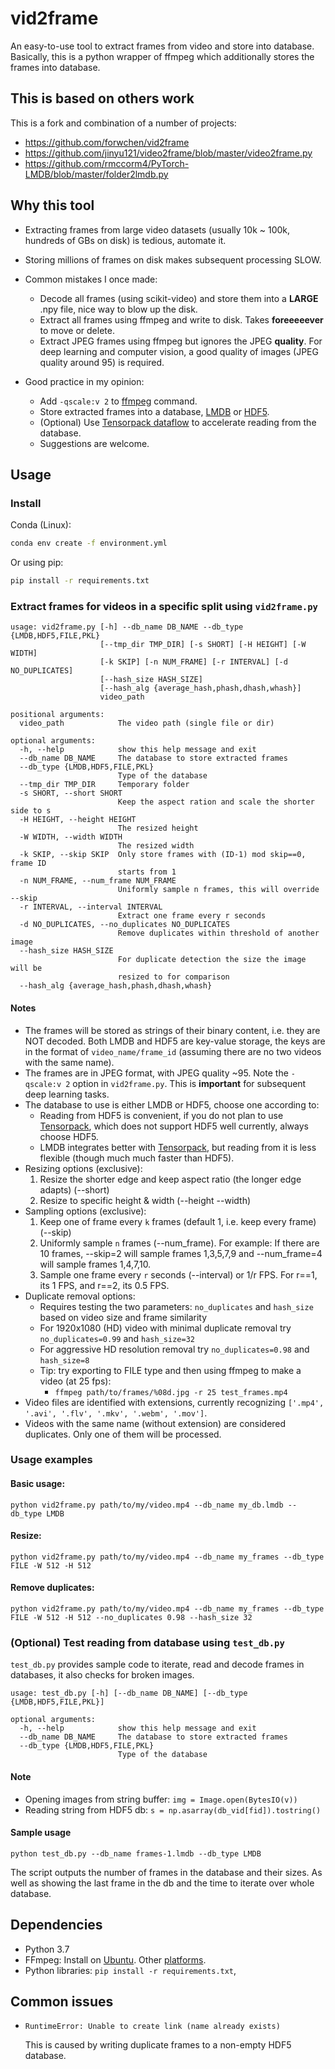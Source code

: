 # vid2frame
An easy-to-use tool to extract frames from video and store into database.
Basically, this is a python wrapper of ffmpeg which additionally stores the frames into database.

## This is based on others work

This is a fork and combination of a number of projects:
* https://github.com/forwchen/vid2frame
* https://github.com/jinyu121/video2frame/blob/master/video2frame.py
* https://github.com/rmccorm4/PyTorch-LMDB/blob/master/folder2lmdb.py


## Why this tool
* Extracting frames from large video datasets (usually 10k ~ 100k, hundreds of GBs on disk) is tedious, automate it.
* Storing millions of frames on disk makes subsequent processing SLOW.
* Common mistakes I once made:
    * Decode all frames (using scikit-video) and store them into a **LARGE** .npy file, nice way to blow up the disk.
    * Extract all frames using ffmpeg and write to disk. Takes **foreeeeever** to move or delete.
    * Extract JPEG frames using ffmpeg but ignores the JPEG **quality**. For deep learning and computer vision, a good quality of images (JPEG quality around 95) is required. 

* Good practice in my opinion:
    * Add `-qscale:v 2` to [ffmpeg](https://stackoverflow.com/questions/10225403/how-can-i-extract-a-good-quality-jpeg-image-from-an-h264-video-file-with-ffmpeg) command.
    * Store extracted frames into a database, [LMDB](https://lmdb.readthedocs.io/en/release/) or [HDF5](http://docs.h5py.org/en/stable/).
    * (Optional) Use [Tensorpack dataflow](https://tensorpack.readthedocs.io/modules/dataflow.html) to accelerate reading from the database.
    * Suggestions are welcome.

## Usage

### Install

Conda (Linux):
```bash
conda env create -f environment.yml
```

Or using pip:
```bash
pip install -r requirements.txt
```

### Extract frames for videos in a specific split using `vid2frame.py`
```
usage: vid2frame.py [-h] --db_name DB_NAME --db_type {LMDB,HDF5,FILE,PKL}
                    [--tmp_dir TMP_DIR] [-s SHORT] [-H HEIGHT] [-W WIDTH]
                    [-k SKIP] [-n NUM_FRAME] [-r INTERVAL] [-d NO_DUPLICATES]
                    [--hash_size HASH_SIZE]
                    [--hash_alg {average_hash,phash,dhash,whash}]
                    video_path

positional arguments:
  video_path            The video path (single file or dir)

optional arguments:
  -h, --help            show this help message and exit
  --db_name DB_NAME     The database to store extracted frames
  --db_type {LMDB,HDF5,FILE,PKL}
                        Type of the database
  --tmp_dir TMP_DIR     Temporary folder
  -s SHORT, --short SHORT
                        Keep the aspect ration and scale the shorter side to s
  -H HEIGHT, --height HEIGHT
                        The resized height
  -W WIDTH, --width WIDTH
                        The resized width
  -k SKIP, --skip SKIP  Only store frames with (ID-1) mod skip==0, frame ID
                        starts from 1
  -n NUM_FRAME, --num_frame NUM_FRAME
                        Uniformly sample n frames, this will override --skip
  -r INTERVAL, --interval INTERVAL
                        Extract one frame every r seconds
  -d NO_DUPLICATES, --no_duplicates NO_DUPLICATES
                        Remove duplicates within threshold of another image
  --hash_size HASH_SIZE
                        For duplicate detection the size the image will be
                        resized to for comparison
  --hash_alg {average_hash,phash,dhash,whash}
```

#### Notes
* The frames will be stored as strings of their binary content, i.e. they are NOT decoded. Both LMDB and HDF5 are key-value storage, the keys are in the format of `video_name/frame_id` (assuming there are no two videos with the same name).
* The frames are in JPEG format, with JPEG quality ~95. Note the `-qscale:v 2` option in `vid2frame.py`. This is **important** for subsequent deep learning tasks.
* The database to use is either LMDB or HDF5, choose one according to:
    * Reading from HDF5 is convenient, if you do not plan to use [Tensorpack](https://tensorpack.readthedocs.io/_modules/tensorpack/dataflow/format.html#HDF5Data), which does not support HDF5 well currently, always choose HDF5.
    * LMDB integrates better with [Tensorpack](https://tensorpack.readthedocs.io/modules/dataflow.html#tensorpack.dataflow.LMDBData), but reading from it is less flexible (though much much faster than HDF5).
* Resizing options (exclusive):
    1. Resize the shorter edge and keep aspect ratio (the longer edge adapts) (--short)
    2. Resize to specific height & width (--height --width)
* Sampling options (exclusive):
    1. Keep one of frame every `k` frames (default 1, i.e. keep every frame) (--skip)
    2. Uniformly sample `n` frames (--num_frame). For example: If there are 10 frames, --skip=2 will sample frames 1,3,5,7,9 and --num_frame=4 will sample frames 1,4,7,10.
    3. Sample one frame every `r` seconds (--interval) or 1/r FPS. For r==1, its 1 FPS, and r==2, its 0.5 FPS.
* Duplicate removal options:
    * Requires testing the two parameters: `no_duplicates` and `hash_size` based on video size and frame similarity
    * For 1920x1080 (HD) video with minimal duplicate removal try `no_duplicates=0.99` and `hash_size=32`
    * For aggressive HD resolution removal try `no_duplicates=0.98` and `hash_size=8`
    * Tip: try exporting to FILE type and then using ffmpeg to make a video (at 25 fps):
        * `ffmpeg path/to/frames/%08d.jpg -r 25 test_frames.mp4`
* Video files are identified with extensions, currently recognizing `['.mp4', '.avi', '.flv', '.mkv', '.webm', '.mov']`.
* Videos with the same name (without extension) are considered duplicates. Only one of them will be processed.

### Usage examples

#### Basic usage:
```
python vid2frame.py path/to/my/video.mp4 --db_name my_db.lmdb --db_type LMDB
```

#### Resize:
```
python vid2frame.py path/to/my/video.mp4 --db_name my_frames --db_type FILE -W 512 -H 512
```

#### Remove duplicates:
```
python vid2frame.py path/to/my/video.mp4 --db_name my_frames --db_type FILE -W 512 -H 512 --no_duplicates 0.98 --hash_size 32
```


### (Optional) Test reading from database using `test_db.py`
`test_db.py` provides sample code to iterate, read and decode frames in databases, it also checks for broken images. 
```
usage: test_db.py [-h] [--db_name DB_NAME] [--db_type {LMDB,HDF5,FILE,PKL}]

optional arguments:
  -h, --help            show this help message and exit
  --db_name DB_NAME     The database to store extracted frames
  --db_type {LMDB,HDF5,FILE,PKL}
                        Type of the database
```

#### Note
* Opening images from string buffer: `img = Image.open(BytesIO(v))`
* Reading string from HDF5 db: `s = np.asarray(db_vid[fid]).tostring()`

#### Sample usage
`python test_db.py --db_name frames-1.lmdb --db_type LMDB`

The script outputs the number of frames in the database and their sizes. As well as showing the last frame in the db and the time to iterate over whole database.

## Dependencies
* Python 3.7
* FFmpeg: Install on [Ubuntu](https://tecadmin.net/install-ffmpeg-on-linux/). Other [platforms](https://www.google.com/).
* Python libraries: `pip install -r requirements.txt`, 


## Common issues
* `RuntimeError: Unable to create link (name already exists)`

   This is caused by writing duplicate frames to a non-empty HDF5 database.
